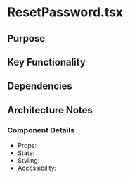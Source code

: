 # ResetPassword.tsx

## Purpose

## Key Functionality

## Dependencies

## Architecture Notes

### Component Details
- Props: 
- State: 
- Styling: 
- Accessibility: 
